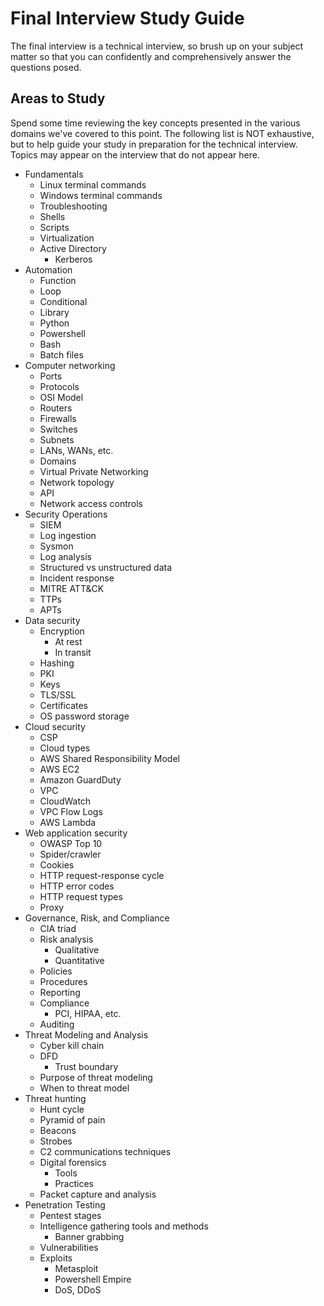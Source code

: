 # Final Interview Study Guide

The final interview is a technical interview, so brush up on your subject matter so that you can confidently and comprehensively answer the questions posed.

## Areas to Study

Spend some time reviewing the key concepts presented in the various domains we've covered to this point. The following list is NOT exhaustive, but to help guide your study in preparation for the technical interview. Topics may appear on the interview that do not appear here.

- Fundamentals
  - Linux terminal commands
  - Windows terminal commands
  - Troubleshooting
  - Shells
  - Scripts
  - Virtualization
  - Active Directory
    - Kerberos
- Automation
  - Function
  - Loop
  - Conditional
  - Library
  - Python
  - Powershell
  - Bash
  - Batch files
- Computer networking
  - Ports
  - Protocols
  - OSI Model
  - Routers
  - Firewalls
  - Switches
  - Subnets
  - LANs, WANs, etc.
  - Domains
  - Virtual Private Networking
  - Network topology
  - API
  - Network access controls
- Security Operations
  - SIEM
  - Log ingestion
  - Sysmon
  - Log analysis
  - Structured vs unstructured data
  - Incident response
  - MITRE ATT&CK
  - TTPs
  - APTs
- Data security
  - Encryption
    - At rest
    - In transit
  - Hashing
  - PKI
  - Keys
  - TLS/SSL
  - Certificates
  - OS password storage
- Cloud security
  - CSP
  - Cloud types
  - AWS Shared Responsibility Model
  - AWS EC2
  - Amazon GuardDuty
  - VPC
  - CloudWatch
  - VPC Flow Logs
  - AWS Lambda
- Web application security
  - OWASP Top 10
  - Spider/crawler
  - Cookies
  - HTTP request-response cycle
  - HTTP error codes
  - HTTP request types
  - Proxy
- Governance, Risk, and Compliance
  - CIA triad
  - Risk analysis
    - Qualitative
    - Quantitative
  - Policies
  - Procedures
  - Reporting
  - Compliance
    - PCI, HIPAA, etc.
  - Auditing
- Threat Modeling and Analysis
  - Cyber kill chain
  - DFD
    - Trust boundary
  - Purpose of threat modeling
  - When to threat model
- Threat hunting
  - Hunt cycle
  - Pyramid of pain
  - Beacons
  - Strobes
  - C2 communications techniques
  - Digital forensics
    - Tools
    - Practices
  - Packet capture and analysis
- Penetration Testing
  - Pentest stages
  - Intelligence gathering tools and methods
    - Banner grabbing
  - Vulnerabilities
  - Exploits
    - Metasploit
    - Powershell Empire
    - DoS, DDoS

